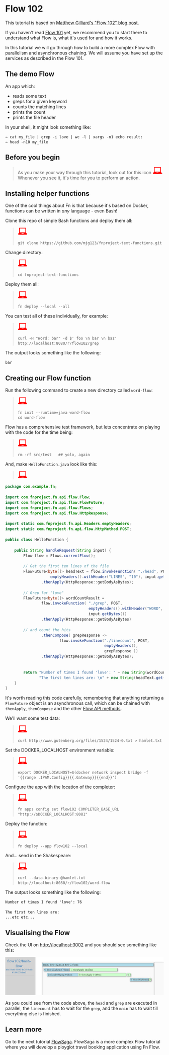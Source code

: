 # Flow 102

This tutorial is based on [Matthew Gilliard's "Flow 102" blog post](https://mjg123.github.io/2017/10/11/FnProject-Flow-102.html).

If you haven't read [Flow 101](../Flow101/README.md) yet, we recommend you to start there to understand what Flow is, what it's used for and how it works.

In this tutorial we will go through how to build a more complex Flow with parallelism and asynchronous chaining. We will assume you have set up the services as described in the Flow 101.

## The demo Flow

An app which:

  * reads some text
  * greps for a given keyword
  * counts the matching lines
  * prints the count
  * prints the file header
  
In your shell, it might look something like:

```shell
⇒ cat my_file | grep -i love | wc -l | xargs -n1 echo result:
⇒ head -n10 my_file
```

## Before you begin
> As you make your way through this tutorial, look out for this icon ![](../images/userinput.png). Whenever you see it, it's time for you to perform an action.


## Installing helper functions

One of the cool things about Fn is that because it's based on Docker, functions can be written in *any* language - even Bash!

Clone this repo of simple Bash functions and deploy them all:

>![user input](../images/userinput.png)
>```shell
>git clone https://github.com/mjg123/fnproject-text-functions.git
>```

Change directory:

>![user input](../images/userinput.png)
>```shell
>cd fnproject-text-functions
>```

Deploy them all:

>![user input](../images/userinput.png)
>```shell
>fn deploy --local --all
>```

You can test all of these individually, for example:

>![user input](../images/userinput.png)
>```shell
>curl -H "Word: bar" -d $' foo \n bar \n baz' http://localhost:8080/r/flow102/grep
>```

The output looks something like the following:

```
bar
```


## Creating our Flow function

Run the following command to create a new directory called `word-flow`:

>![user input](../images/userinput.png)
>```shell
>fn init --runtime=java word-flow
>cd word-flow
>```

Flow has a comprehensive test framework, but lets concentrate on playing with the code for the time being:

>![user input](../images/userinput.png)
>```shell
> rm -rf src/test   ## yolo, again
>```


And, make `HelloFunction.java` look like this:

>![user input](../images/userinput.png)
```java
package com.example.fn;

import com.fnproject.fn.api.flow.Flow;
import com.fnproject.fn.api.flow.FlowFuture;
import com.fnproject.fn.api.flow.Flows;
import com.fnproject.fn.api.flow.HttpResponse;

import static com.fnproject.fn.api.Headers.emptyHeaders;
import static com.fnproject.fn.api.flow.HttpMethod.POST;

public class HelloFunction {

    public String handleRequest(String input) {
        Flow flow = Flows.currentFlow();

        // Get the first ten lines of the file
        FlowFuture<byte[]> headText = flow.invokeFunction( "./head", POST,
                    emptyHeaders().withHeader("LINES", "10"), input.getBytes() )
                .thenApply(HttpResponse::getBodyAsBytes);

        // Grep for "love"
        FlowFuture<byte[]> wordCountResult =
                flow.invokeFunction( "./grep", POST,
                                     emptyHeaders().withHeader("WORD", "love"),
                                     input.getBytes())
                .thenApply(HttpResponse::getBodyAsBytes)

        // and count the hits
                .thenCompose( grepResponse ->
                        flow.invokeFunction("./linecount", POST,
                                            emptyHeaders(),
                                            grepResponse ))
                .thenApply(HttpResponse::getBodyAsBytes);


        return "Number of times I found 'love': " + new String(wordCountResult.get()) + "\n" +
               "The first ten lines are: \n" + new String(headText.get());
    }
}
```

It's worth reading this code carefully, remembering that anything returning a `FlowFuture` object is an asynchronous call, which can be chained with `thenApply`, `thenCompose` and the other [Flow API methods](https://github.com/fnproject/fdk-java/blob/master/api/src/main/java/com/fnproject/fn/api/flow/Flow.java).

We'll want some test data:

>![user input](../images/userinput.png)
>```shell
>curl http://www.gutenberg.org/files/1524/1524-0.txt > hamlet.txt
>```

Set the DOCKER_LOCALHOST environment variable:

>![user input](../images/userinput.png)
>```shell
>export DOCKER_LOCALHOST=$(docker network inspect bridge -f '{{range .IPAM.Config}}{{.Gateway}}{{end}}')
>```

Configure the app with the location of the completer:

>![user input](../images/userinput.png)
>```shell
>fn apps config set flow102 COMPLETER_BASE_URL "http://$DOCKER_LOCALHOST:8081"
>```

Deploy the function:

>![user input](../images/userinput.png)
>```shell
>fn deploy --app flow102 --local
>```

And... send in the Shakespeare:

>![user input](../images/userinput.png)
>```shell
>curl --data-binary @hamlet.txt http://localhost:8080/r/flow102/word-flow
>```

The output looks something like the following:

```
Number of times I found 'love': 76

The first ten lines are: 
...etc etc...
```

## Visualising the Flow

Check the UI on [http://localhost:3002](http://localhost:3002) and you should see something like this:

![flow-ui](images/word-flow.png)

As you could see from the code above, the `head` and `grep` are executed in parallel, the `linecount` has to wait for the `grep`, and the `main` has to wait till everything else is finished.

## Learn more

Go to the next tutorial [FlowSaga](/FlowSaga/README.md). FlowSaga is a more complex Flow tutorial where you will develop a ployglot travel booking application using Fn Flow. 

